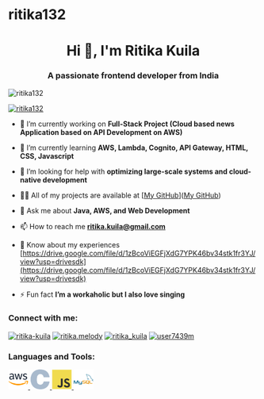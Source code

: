 # ritika132
<h1 align="center">Hi 👋, I'm Ritika Kuila</h1>
<h3 align="center">A passionate frontend developer from India</h3>

<p align="left"> <img src="https://komarev.com/ghpvc/?username=ritika132&label=Profile%20views&color=0e75b6&style=flat" alt="ritika132" /> </p>

<p align="left"> <a href="https://github.com/ryo-ma/github-profile-trophy"><img src="https://github-profile-trophy.vercel.app/?username=ritika132" alt="ritika132" /></a> </p>

- 🔭 I’m currently working on **Full-Stack Project (Cloud based news Application based on API Development on AWS)**

- 🌱 I’m currently learning **AWS, Lambda, Cognito, API Gateway, HTML, CSS, Javascript**

- 🤝 I’m looking for help with **optimizing large-scale systems and cloud-native development**

- 👨‍💻 All of my projects are available at [[My GitHub](https://github.com/ritika132)]([My GitHub](https://github.com/ritika132))

- 💬 Ask me about **Java, AWS, and Web Development**

- 📫 How to reach me **ritika.kuila@gmail.com**

- 📄 Know about my experiences [https://drive.google.com/file/d/1zBcoViEGFjXdG7YPK46bv34stk1fr3YJ/view?usp=drivesdk](https://drive.google.com/file/d/1zBcoViEGFjXdG7YPK46bv34stk1fr3YJ/view?usp=drivesdk)

- ⚡ Fun fact **I’m a workaholic but I also love singing**

<h3 align="left">Connect with me:</h3>
<p align="left">
<a href="https://linkedin.com/in/ritika-kuila" target="blank"><img align="center" src="https://raw.githubusercontent.com/rahuldkjain/github-profile-readme-generator/master/src/images/icons/Social/linked-in-alt.svg" alt="ritika-kuila" height="30" width="40" /></a>
<a href="https://instagram.com/ritika.melody" target="blank"><img align="center" src="https://raw.githubusercontent.com/rahuldkjain/github-profile-readme-generator/master/src/images/icons/Social/instagram.svg" alt="ritika.melody" height="30" width="40" /></a>
<a href="https://www.hackerrank.com/ritika_kuila" target="blank"><img align="center" src="https://raw.githubusercontent.com/rahuldkjain/github-profile-readme-generator/master/src/images/icons/Social/hackerrank.svg" alt="ritika_kuila" height="30" width="40" /></a>
<a href="https://www.leetcode.com/user7439m" target="blank"><img align="center" src="https://raw.githubusercontent.com/rahuldkjain/github-profile-readme-generator/master/src/images/icons/Social/leet-code.svg" alt="user7439m" height="30" width="40" /></a>
</p>

<h3 align="left">Languages and Tools:</h3>
<p align="left"> <a href="https://aws.amazon.com" target="_blank" rel="noreferrer"> <img src="https://raw.githubusercontent.com/devicons/devicon/master/icons/amazonwebservices/amazonwebservices-original-wordmark.svg" alt="aws" width="40" height="40"/> </a> <a href="https://www.cprogramming.com/" target="_blank" rel="noreferrer"> <img src="https://raw.githubusercontent.com/devicons/devicon/master/icons/c/c-original.svg" alt="c" width="40" height="40"/> </a> <a href="https://developer.mozilla.org/en-US/docs/Web/JavaScript" target="_blank" rel="noreferrer"> <img src="https://raw.githubusercontent.com/devicons/devicon/master/icons/javascript/javascript-original.svg" alt="javascript" width="40" height="40"/> </a> <a href="https://www.mysql.com/" target="_blank" rel="noreferrer"> <img src="https://raw.githubusercontent.com/devicons/devicon/master/icons/mysql/mysql-original-wordmark.svg" alt="mysql" width="40" height="40"/> </a> </p>
